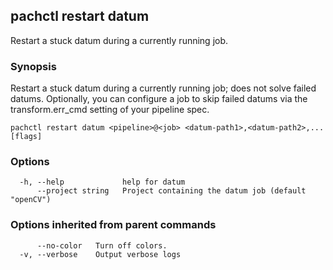 ## pachctl restart datum

Restart a stuck datum during a currently running job.

### Synopsis

Restart a stuck datum during a currently running job; does not solve failed datums. Optionally, you can configure a job to skip failed datums via the transform.err_cmd setting of your pipeline spec.

```
pachctl restart datum <pipeline>@<job> <datum-path1>,<datum-path2>,... [flags]
```

### Options

```
  -h, --help             help for datum
      --project string   Project containing the datum job (default "openCV")
```

### Options inherited from parent commands

```
      --no-color   Turn off colors.
  -v, --verbose    Output verbose logs
```

